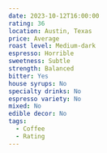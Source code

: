 ```yaml
---
date: 2023-10-12T16:00:00
rating: 36
location: Austin, Texas
price: Average
roast level: Medium-dark
espresso: Horrible
sweetness: Subtle
strength: Balanced
bitter: Yes
house syrups: No
specialty drinks: No
espresso variety: No
mixed: No
edible decor: No
tags:
  - Coffee
  - Rating
---
```




